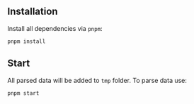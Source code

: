 ## Installation

Install all dependencies via `pnpm`:

```bash
pnpm install
```

## Start

All parsed data will be added to `tmp` folder. To parse data use:

```bash
pnpm start
```
